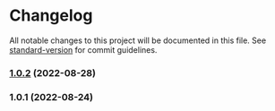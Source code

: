 # Changelog

All notable changes to this project will be documented in this file. See [standard-version](https://github.com/conventional-changelog/standard-version) for commit guidelines.

### [1.0.2](https://github.com/rosepad-tech/sdk/compare/v1.0.1...v1.0.2) (2022-08-28)

### 1.0.1 (2022-08-24)
